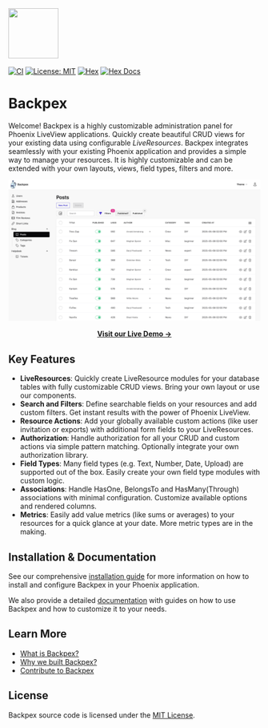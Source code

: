 <img src="https://github.com/naymspace/backpex/blob/develop/priv/static/images/logo.svg" width="100" height="100">

[![CI](https://github.com/naymspace/backpex/actions/workflows/ci.yml/badge.svg)](https://github.com/naymspace/backpex/actions/workflows/ci.yml)
[![License: MIT](https://img.shields.io/badge/License-MIT-yellow.svg)](https://github.com/naymspace/backpex/blob/develop/LICENSE.md)
[![Hex](https://img.shields.io/hexpm/v/backpex.svg)](https://hex.pm/packages/backpex)
[![Hex Docs](https://img.shields.io/badge/hex-docs-green)](https://hexdocs.pm/backpex)

# Backpex

Welcome! Backpex is a highly customizable administration panel for Phoenix LiveView applications. Quickly create beautiful CRUD views for your existing data using configurable *LiveResources*. Backpex integrates seamlessly with your existing Phoenix application and provides a simple way to manage your resources. It is highly customizable and can be extended with your own layouts, views, field types, filters and more.

![Backpex Screenshot](https://github.com/naymspace/backpex/blob/develop/priv/static/images/screenshot.png)

<div align="center">
  <a href="https://backpex.live/"><strong>Visit our Live Demo →</strong></a>
</div>

## Key Features

- **LiveResources**: Quickly create LiveResource modules for your database tables with fully customizable CRUD views. Bring your own layout or use our components.
- **Search and Filters**: Define searchable fields on your resources and add custom filters. Get instant results with the power of Phoenix LiveView.
- **Resource Actions**: Add your globally available custom actions (like user invitation or exports) with additional form fields to your LiveResources.
- **Authorization**: Handle authorization for all your CRUD and custom actions via simple pattern matching. Optionally integrate your own authorization library.
- **Field Types**: Many field types (e.g. Text, Number, Date, Upload) are supported out of the box. Easily create your own field type modules with custom logic.
- **Associations**: Handle HasOne, BelongsTo and HasMany(Through) associations with minimal configuration. Customize available options and rendered columns.
- **Metrics**: Easily add value metrics (like sums or averages) to your resources for a quick glance at your date. More metric types are in the making.

## Installation & Documentation

See our comprehensive [installation guide](guides/get_started/installation.md) for more information on how to install and configure Backpex in your Phoenix application.

We also provide a detailed [documentation](https://hexdocs.pm/backpex) with guides on how to use Backpex and how to customize it to your needs.

## Learn More

- [What is Backpex?](guides/about/what-is-backpex.md)
- [Why we built Backpex?](guides/about/why-we-built-backpex.md)
- [Contribute to Backpex](guides/about/contribute-to-backpex.md)

## License

Backpex source code is licensed under the [MIT License](https://github.com/naymspace/backpex/blob/main/LICENSE.md).
